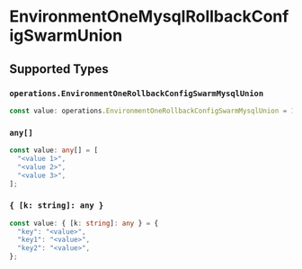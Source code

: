 # EnvironmentOneMysqlRollbackConfigSwarmUnion


## Supported Types

### `operations.EnvironmentOneRollbackConfigSwarmMysqlUnion`

```typescript
const value: operations.EnvironmentOneRollbackConfigSwarmMysqlUnion = 1508.05;
```

### `any[]`

```typescript
const value: any[] = [
  "<value 1>",
  "<value 2>",
  "<value 3>",
];
```

### `{ [k: string]: any }`

```typescript
const value: { [k: string]: any } = {
  "key": "<value>",
  "key1": "<value>",
  "key2": "<value>",
};
```

